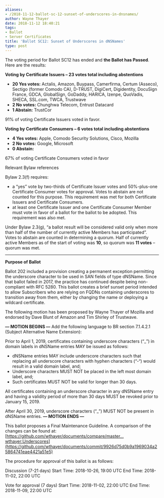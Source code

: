 ```yaml
---
aliases:
- /2018-11-12-ballot-sc-12-sunset-of-underscores-in-dnsnames/
author: Wayne Thayer
date: 2018-11-12 18:40:21
tags:
- Ballot
- Server Certificates
title: 'Ballot SC12: Sunset of Underscores in dNSNames'
type: post
---
```


The voting period for Ballot SC12 has ended and **the Ballot has Passed**. Here are the results:

**Voting by Certificate Issuers – 23 votes total including abstentions**

- **20 Yes votes:** Actalis, Amazon, Buypass, Camerfirma, Certum (Asseco), Sectigo (former Comodo CA), D-TRUST, DigiCert, Digidentity, DocuSign France, GDCA, GlobalSign, GoDaddy, HARICA, Izenpe, QuoVadis, SHECA, SSL.com, TWCA, Trustwave
- **2 No votes:** Chunghwa Telecom, Entrust Datacard
- **1 Abstain:** TrustCor

91% of voting Certificate Issuers voted in favor.

**Voting by Certificate Consumers – 6 votes total including abstentions**

- **4 Yes votes:** Apple, Comodo Security Solutions, Cisco, Mozilla
- **2 No votes:** Google, Microsoft
- **0 Abstain:**

67% of voting Certificate Consumers voted in favor

Relevant Bylaw references

Bylaw 2.3(f) requires:

- a “yes” vote by two-thirds of Certificate Issuer votes and 50%-plus-one Certificate Consumer votes for approval. Votes to abstain are not counted for this purpose. This requirement was met for both Certificate Issuers and Certificate Consumers.
- at least one Certificate Issuer and one Certificate Consumer Member must vote in favor of a ballot for the ballot to be adopted. This requirement was also met.

Under Bylaw 2.3(g), “a ballot result will be considered valid only when more than half of the number of currently active Members has participated”. Votes to abstain are counted in determining a quorum. Half of currently active Members as of the start of voting was **10**, so quorum was **11 votes** – quorum was met.

______________________________________________________________________

**Purpose of Ballot**

Ballot 202 included a provision creating a permanent exception permitting the underscore character to be used in SAN fields of type dNSName. Since that ballot failed in 2017, the practice has continued despite being non-compliant with RFC 5280. This ballot creates a brief sunset period intended to allow Subscribers who are relying on FQDNs containing underscores to transition away from them, either by changing the name or deploying a wildcard certificate.

The following motion has been proposed by Wayne Thayer of Mozilla and endorsed by Dave Blunt of Amazon and Tim Shirley of Trustwave.

**— MOTION BEGINS —**
Add the following language to BR section 7.1.4.2.1 (Subject Alternative Name Extension):

Prior to April 1, 2019, certificates containing underscore characters (“\_”) in domain labels in dNSName entries MAY be issued as follows:

- dNSName entries MAY include underscore characters such that replacing all underscore characters with hyphen characters (“-“) would result in a valid domain label, and;
- Underscore characters MUST NOT be placed in the left most domain label, and;
- Such certificates MUST NOT be valid for longer than 30 days.

All certificates containing an underscore character in any dNSName entry and having a validity period of more than 30 days MUST be revoked prior to January 15, 2019.

After April 30, 2019, underscore characters (“\_”) MUST NOT be present in dNSName entries.
**— MOTION ENDS —**

This ballot proposes a Final Maintenance Guideline. A comparison of the changes can be found at: [https://github.com/wthayer/documents/compare/master…wthayer:Underscores](https://github.com/wthayer/documents/commit/9926d75d0b9a1969034a25864741eae4421a51e5)

The procedure for approval of this ballot is as follows:

Discussion (7-21 days)
Start Time: 2018-10-26, 19:00 UTC
End Time: 2018-11-02, 22:00 UTC

Vote for approval (7 days)
Start Time: 2018-11-02, 22:00 UTC
End Time: 2018-11-09, 22:00 UTC